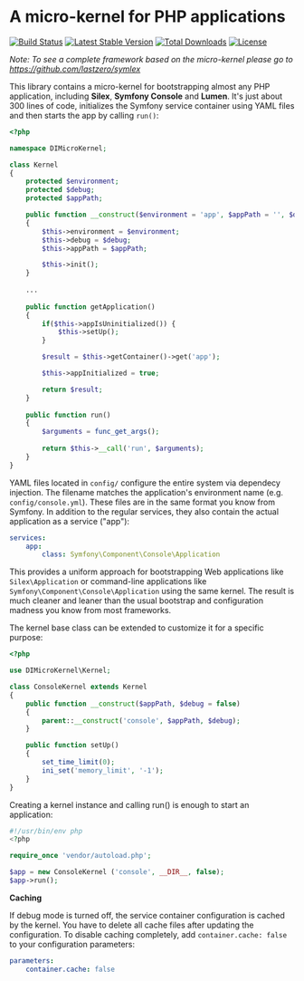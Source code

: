 A micro-kernel for PHP applications
===================================

[![Build Status](https://travis-ci.org/lastzero/di-microkernel.png?branch=master)](https://travis-ci.org/lastzero/di-microkernel)
[![Latest Stable Version](https://poser.pugx.org/lastzero/di-microkernel/v/stable.svg)](https://packagist.org/packages/lastzero/di-microkernel)
[![Total Downloads](https://poser.pugx.org/lastzero/di-microkernel/downloads.svg)](https://packagist.org/packages/lastzero/di-microkernel)
[![License](https://poser.pugx.org/lastzero/di-microkernel/license.svg)](https://packagist.org/packages/lastzero/di-microkernel)

*Note: To see a complete framework based on the micro-kernel please go to https://github.com/lastzero/symlex*

This library contains a micro-kernel for bootstrapping almost any PHP application, including **Silex**, 
**Symfony Console** and **Lumen**. It's just about 300 lines of code, initializes the Symfony service container using YAML files and then starts 
the app by calling `run()`:

```php
<?php

namespace DIMicroKernel;

class Kernel
{
    protected $environment;
    protected $debug;
    protected $appPath;

    public function __construct($environment = 'app', $appPath = '', $debug = false)
    {
        $this->environment = $environment;
        $this->debug = $debug;
        $this->appPath = $appPath;

        $this->init();
    }
    
    ...
    
    public function getApplication()
    {
        if($this->appIsUninitialized()) {
            $this->setUp();
        }

        $result = $this->getContainer()->get('app');

        $this->appInitialized = true;

        return $result;
    }
    
    public function run()
    {
        $arguments = func_get_args();
        
        return $this->__call('run', $arguments);
    }
}
```

YAML files located in `config/` configure the entire system via dependecy injection. The filename matches the 
application's environment name (e.g. `config/console.yml`). These files are in the same format you know from 
Symfony. In addition to the regular services, they also contain the actual application as a service ("app"):

```yaml
services:
    app:
        class: Symfony\Component\Console\Application
```

This provides a uniform approach for bootstrapping Web applications like `Silex\Application` or command-line 
applications like `Symfony\Component\Console\Application` using the same kernel. The result is much cleaner and 
leaner than the usual bootstrap and configuration madness you know from most frameworks.

The kernel base class can be extended to customize it for a specific purpose:

```php
<?php

use DIMicroKernel\Kernel;

class ConsoleKernel extends Kernel
{
    public function __construct($appPath, $debug = false)
    {
        parent::__construct('console', $appPath, $debug);
    }

    public function setUp()
    {
        set_time_limit(0);
        ini_set('memory_limit', '-1');
    }
}
```

Creating a kernel instance and calling run() is enough to start an application:

```php
#!/usr/bin/env php
<?php

require_once 'vendor/autoload.php';

$app = new ConsoleKernel ('console', __DIR__, false);
$app->run();
```

**Caching**

If debug mode is turned off, the service container configuration is cached by the kernel. You have to delete all cache files after updating the configuration. To disable caching completely, add `container.cache: false` to your configuration parameters: 

```yaml
parameters:
    container.cache: false
```